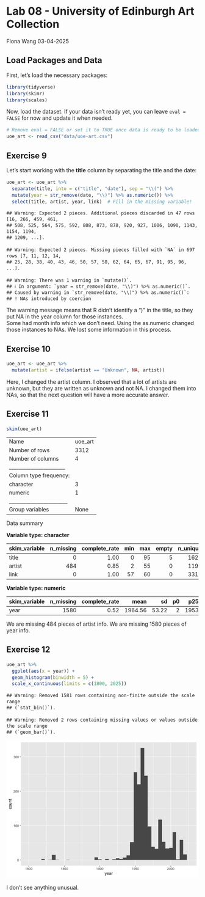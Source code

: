 Lab 08 - University of Edinburgh Art Collection
================
Fiona Wang
03-04-2025

## Load Packages and Data

First, let’s load the necessary packages:

``` r
library(tidyverse) 
library(skimr)
library(scales)
```

Now, load the dataset. If your data isn’t ready yet, you can leave
`eval = FALSE` for now and update it when needed.

``` r
# Remove eval = FALSE or set it to TRUE once data is ready to be loaded
uoe_art <- read_csv("data/uoe-art.csv")
```

## Exercise 9

Let’s start working with the **title** column by separating the title
and the date:

``` r
uoe_art <- uoe_art %>%
  separate(title, into = c("title", "date"), sep = "\\(") %>%
  mutate(year = str_remove(date, "\\)") %>% as.numeric()) %>% 
  select(title, artist, year, link)  # Fill in the missing variable!
```

    ## Warning: Expected 2 pieces. Additional pieces discarded in 47 rows [16, 266, 459, 461,
    ## 508, 525, 564, 575, 592, 808, 873, 878, 920, 927, 1006, 1090, 1143, 1154, 1194,
    ## 1209, ...].

    ## Warning: Expected 2 pieces. Missing pieces filled with `NA` in 697 rows [7, 11, 12, 14,
    ## 25, 28, 38, 40, 43, 46, 50, 57, 58, 62, 64, 65, 67, 91, 95, 96, ...].

    ## Warning: There was 1 warning in `mutate()`.
    ## ℹ In argument: `year = str_remove(date, "\\)") %>% as.numeric()`.
    ## Caused by warning in `str_remove(date, "\\)") %>% as.numeric()`:
    ## ! NAs introduced by coercion

The warning message means that R didn’t identify a “)” in the title, so
they put NA in the year column for those instances.  
Some had month info which we don’t need. Using the as.numeric changed
those instances to NAs. We lost some information in this process.

## Exercise 10

``` r
uoe_art <- uoe_art %>% 
  mutate(artist = ifelse(artist == "Unknown", NA, artist))
```

Here, I changed the artist column. I observed that a lot of artists are
unknown, but they are written as unknown and not NA. I changed them into
NAs, so that the next question will have a more accurate answer.

## Exercise 11

``` r
skim(uoe_art)
```

|                                                  |         |
|:-------------------------------------------------|:--------|
| Name                                             | uoe_art |
| Number of rows                                   | 3312    |
| Number of columns                                | 4       |
| \_\_\_\_\_\_\_\_\_\_\_\_\_\_\_\_\_\_\_\_\_\_\_   |         |
| Column type frequency:                           |         |
| character                                        | 3       |
| numeric                                          | 1       |
| \_\_\_\_\_\_\_\_\_\_\_\_\_\_\_\_\_\_\_\_\_\_\_\_ |         |
| Group variables                                  | None    |

Data summary

**Variable type: character**

| skim_variable | n_missing | complete_rate | min | max | empty | n_unique | whitespace |
|:--------------|----------:|--------------:|----:|----:|------:|---------:|-----------:|
| title         |         0 |          1.00 |   0 |  95 |     5 |     1629 |          0 |
| artist        |       484 |          0.85 |   2 |  55 |     0 |     1197 |          0 |
| link          |         0 |          1.00 |  57 |  60 |     0 |     3312 |          0 |

**Variable type: numeric**

| skim_variable | n_missing | complete_rate |    mean |    sd |  p0 |  p25 |  p50 |  p75 | p100 | hist  |
|:--------------|----------:|--------------:|--------:|------:|----:|-----:|-----:|-----:|-----:|:------|
| year          |      1580 |          0.52 | 1964.56 | 53.22 |   2 | 1953 | 1962 | 1977 | 2020 | ▁▁▁▁▇ |

We are missing 484 pieces of artist info. We are missing 1580 pieces of
year info.

## Exercise 12

``` r
uoe_art %>% 
  ggplot(aes(x = year)) +
  geom_histogram(binwidth = 5) +
  scale_x_continuous(limits = c(1800, 2025))
```

    ## Warning: Removed 1581 rows containing non-finite outside the scale range
    ## (`stat_bin()`).

    ## Warning: Removed 2 rows containing missing values or values outside the scale range
    ## (`geom_bar()`).

![](lab-08_files/figure-gfm/unnamed-chunk-2-1.png)<!-- -->

I don’t see anything unusual.
